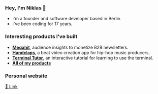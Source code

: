 ### Hey, I'm Niklas 👋

* I'm a founder and software developer based in Berlin.
* I've been coding for 17 years.

### Interesting products I've built

* **[Megahit](https://www.megahit.app/)**, audience insights to monetize B2B newsletters.
* **[Handclaps](https://www.handclaps.app)**, a beat video creation app for hip-hop music producers.
* **[Terminal Tutor](https://www.terminaltutor.com)**, an interactive tutorial for learning to use the terminal.
* **[All of my products](https://www.nikwen.de/projects)**

### Personal website

[🔗 Link](https://www.nikwen.de)

<!--
**nikwen/nikwen** is a ✨ _special_ ✨ repository because its `README.md` (this file) appears on your GitHub profile.

Here are some ideas to get you started:

- 🔭 I’m currently working on ...
- 🌱 I’m currently learning ...
- 👯 I’m looking to collaborate on ...
- 🤔 I’m looking for help with ...
- 💬 Ask me about ...
- 📫 How to reach me: ...
- 😄 Pronouns: ...
- ⚡ Fun fact: ...
-->

